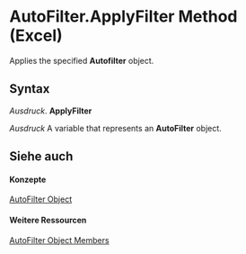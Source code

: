 
# AutoFilter.ApplyFilter Method (Excel)

Applies the specified  **Autofilter** object.


## Syntax

 _Ausdruck_. **ApplyFilter**

 _Ausdruck_ A variable that represents an **AutoFilter** object.


## Siehe auch


#### Konzepte


[AutoFilter Object](1a6fcf3b-52be-b599-029b-a3c53d12f85e.md)
#### Weitere Ressourcen


[AutoFilter Object Members](http://msdn.microsoft.com/library/7a659664-47a0-8b1b-524e-f808cda97d84%28Office.15%29.aspx)